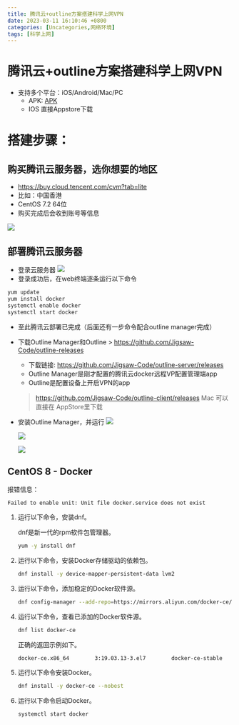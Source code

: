 ```yaml
---
title: 腾讯云+outline方案搭建科学上网VPN
date: 2023-03-11 16:10:46 +0800
categories: [Uncategories,网络环境]
tags: [科学上网]
---
```



# 腾讯云+outline方案搭建科学上网VPN

 - 支持多个平台：iOS/Android/Mac/PC
    - APK: [APK](https://github.com/Jigsaw-Code/outline-releases/blob/master/client/Outline.apk)
    - IOS 直接Appstore下载

# 搭建步骤：

## 购买腾讯云服务器，选你想要的地区

- https://buy.cloud.tencent.com/cvm?tab=lite
- 比如：中国香港
- CentOS 7.2 64位
- 购买完成后会收到账号等信息

![](https://fastly.jsdelivr.net/gh/XiaoWendell/img_note@empty/16705529135921670552912900.png)

## 部署腾讯云服务器

- 登录云服务器
![](https://fastly.jsdelivr.net/gh/XiaoWendell/img_note@empty/16705528845941670552884417.png)
- 登录成功后，在web终端逐条运行以下命令
```bash
yum update
yum install docker
systemctl enable docker
systemctl start docker
```
- 至此腾讯云部署已完成（后面还有一步命令配合outline manager完成）


 - 下载Outline Manager和Outline
       > https://github.com/Jigsaw-Code/outline-releases
    - 下载链接: https://github.com/Jigsaw-Code/outline-server/releases
    - Outline Manager是刚才配置的腾讯云docker远程VP配置管理端app
    - Outline是配置设备上开启VPN的app
     > https://github.com/Jigsaw-Code/outline-client/releases
     > Mac 可以直接在 AppStore里下载

 - 安装Outline Manager，并运行
    ![](https://fastly.jsdelivr.net/gh/XiaoWendell/img_note@empty/16705527855931670552784659.png)

    ![](https://fastly.jsdelivr.net/gh/XiaoWendell/img_note@empty/16705528176021670552817392.png)

    ![](https://fastly.jsdelivr.net/gh/XiaoWendell/img_note@empty/16705528336041670552833459.png)



## CentOS 8 - Docker

报错信息：

```
Failed to enable unit: Unit file docker.service does not exist
```



1. 运行以下命令，安装dnf。

   dnf是新一代的rpm软件包管理器。

   ```bash
   yum -y install dnf
   ```

2. 运行以下命令，安装Docker存储驱动的依赖包。

   ```bash
   dnf install -y device-mapper-persistent-data lvm2
   ```

3. 运行以下命令，添加稳定的Docker软件源。

   ```bash
   dnf config-manager --add-repo=https://mirrors.aliyun.com/docker-ce/linux/centos/docker-ce.repo
   ```

4. 运行以下命令，查看已添加的Docker软件源。

   ```bash
   dnf list docker-ce
   ```

   正确的返回示例如下。

   ```console
   docker-ce.x86_64        3:19.03.13-3.el7        docker-ce-stable
   ```

5. 运行以下命令安装Docker。

   ```bash
   dnf install -y docker-ce --nobest
   ```

6. 运行以下命令启动Docker。

   ```bash
   systemctl start docker
   ```
